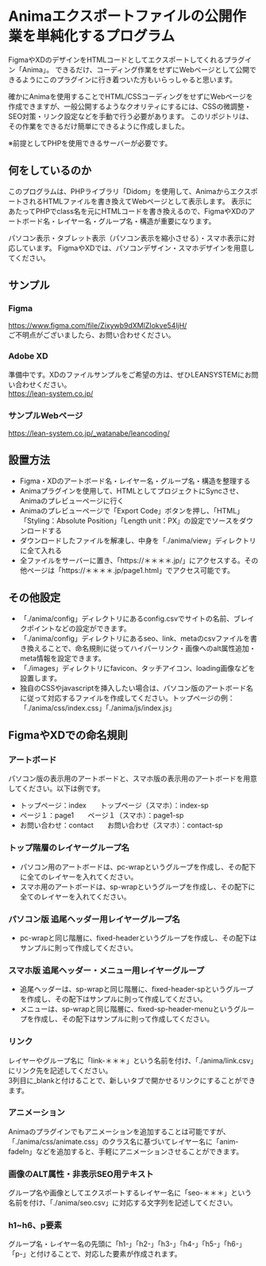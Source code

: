 # Animaエクスポートファイルの公開作業を単純化するプログラム

FigmaやXDのデザインをHTMLコードとしてエクスポートしてくれるプラグイン「Anima」。
できるだけ、コーディング作業をせずにWebページとして公開できるようにこのプラグインに行き着ついた方もいらっしゃると思います。

確かにAnimaを使用することでHTML/CSSコーディングをせずにWebページを作成できますが、一般公開するようなクオリティにするには、CSSの微調整・SEO対策・リンク設定などを手動で行う必要があります。
このリポジトリは、その作業をできるだけ簡単にできるように作成しました。

※前提としてPHPを使用できるサーバーが必要です。

## 何をしているのか

このプログラムは、PHPライブラリ「Didom」を使用して、AnimaからエクスポートされるHTMLファイルを書き換えてWebページとして表示します。
表示にあたってPHPでclass名を元にHTMLコードを書き換えるので、FigmaやXDのアートボード名・レイヤー名・グループ名・構造が重要になります。

パソコン表示・タブレット表示（パソコン表示を縮小させる）・スマホ表示に対応しています。
FigmaやXDでは、パソコンデザイン・スマホデザインを用意してください。

## サンプル
### Figma
https://www.figma.com/file/Zixywb9dXMlZIokve54ljH/  
ご不明点がございましたら、お問い合わせください。

### Adobe XD
準備中です。XDのファイルサンプルをご希望の方は、ぜひLEANSYSTEMにお問い合わせください。  
https://lean-system.co.jp/

### サンプルWebページ
https://lean-system.co.jp/_watanabe/leancoding/

## 設置方法
+ Figma・XDのアートボード名・レイヤー名・グループ名・構造を整理する
+ Animaプラグインを使用して、HTMLとしてプロジェクトにSyncさせ、Animaのプレビューページに行く
+ Animaのプレビューページで「Export Code」ボタンを押し、「HTML」「Styling：Absolute Position」「Length unit：PX」の設定でソースをダウンロードする
+ ダウンロードしたファイルを解凍し、中身を「./anima/view」ディレクトリに全て入れる
+ 全ファイルをサーバーに置き、「https://＊＊＊＊.jp/」にアクセスする。その他ページは「https://＊＊＊＊.jp/page1.html」でアクセス可能です。

## その他設定
+ 「./anima/config」ディレクトリにあるconfig.csvでサイトの名前、ブレイクポイントなどの設定ができます。
+ 「./anima/config」ディレクトリにあるseo、link、metaのcsvファイルを書き換えることで、命名規則に従ってハイパーリンク・画像へのalt属性追加・meta情報を設定できます。
+ 「./images」ディレクトリにfavicon、タッチアイコン、loading画像などを設置します。
+ 独自のCSSやjavascriptを挿入したい場合は、パソコン版のアートボード名に従って対応するファイルを作成してください。トップページの例：「./anima/css/index.css」「./anima/js/index.js」

## FigmaやXDでの命名規則
### アートボード
パソコン版の表示用のアートボードと、スマホ版の表示用のアートボードを用意してください。以下は例です。

- トップページ：index　　トップページ（スマホ）：index-sp
- ページ１：page1　　ページ１（スマホ）：page1-sp
- お問い合わせ：contact　　お問い合わせ（スマホ）：contact-sp

### トップ階層のレイヤーグループ名
- パソコン用のアートボードは、pc-wrapというグループを作成し、その配下に全てのレイヤーを入れてください。
- スマホ用のアートボードは、sp-wrapというグループを作成し、その配下に全てのレイヤーを入れてください。

### パソコン版 追尾ヘッダー用レイヤーグループ名
- pc-wrapと同じ階層に、fixed-headerというグループを作成し、その配下はサンプルに則って作成してください。

### スマホ版 追尾ヘッダー・メニュー用レイヤーグループ
- 追尾ヘッダーは、sp-wrapと同じ階層に、fixed-header-spというグループを作成し、その配下はサンプルに則って作成してください。
- メニューは、sp-wrapと同じ階層に、fixed-sp-header-menuというグループを作成し、その配下はサンプルに則って作成してください。

### リンク
レイヤーやグループ名に「link-＊＊＊」という名前を付け、「./anima/link.csv」にリンク先を記述してください。  
3列目に_blankと付けることで、新しいタブで開かせるリンクにすることができます。

### アニメーション
Animaのプラグインでもアニメーションを追加することは可能ですが、「./anima/css/animate.css」のクラス名に基づいてレイヤー名に「anim-fadeIn」などを追加すると、手軽にアニメーションさせることができます。

### 画像のALT属性・非表示SEO用テキスト
グループ名や画像としてエクスポートするレイヤー名に「seo-＊＊＊」という名前を付け、「./anima/seo.csv」に対応する文字列を記述してください。

### h1~h6、p要素
グループ名・レイヤー名の先頭に「h1-」「h2-」「h3-」「h4-」「h5-」「h6-」「p-」と付けることで、対応した要素が作成されます。
